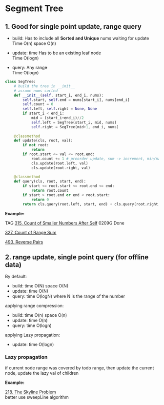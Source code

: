 # Segment Tree

## 1. Good for single point update, range query

* build: Has to include all __Sorted and Unique__ nums waiting for update\
  Time O(n) space O(n)
  
* update: time Has to be an existing leaf node \
  Time O(logn)  

* query: Any range \
  Time O(logn)   
  

```python
class SegTree:
    # build the tree in __init__
    # assume nums sorted
    def __init__(self, start_i, end_i, nums):
        self.start, self.end = nums[start_i], nums[end_i]
        self.count = 0
        self.left, self.right = None, None
        if start_i < end_i:
            mid = (start_i+end_i)//2
            self.left = SegTree(start_i, mid, nums)
            self.right = SegTree(mid+1, end_i, nums)
            
    @classmethod
    def update(cls, root, val):
        if not root:
            return
        if root.start <= val <= root.end:
            root.count += 1 # preorder update, sum -> increment, min/max needs postorder
            cls.update(root.left, val)
            cls.update(root.right, val)
            
    @classmethod
    def query(cls, root, start, end):
        if start <= root.start <= root.end <= end:
            return root.count
        if start > root.end or end < root.start:
            return 0
        return cls.query(root.left, start, end) + cls.query(root.right, start, end)     
```

__Example:__

TAG
[315. Count of Smaller Numbers After Self](https://leetcode.com/problems/count-of-smaller-numbers-after-self/)
0209G Done

[327. Count of Range Sum](https://leetcode.com/problems/count-of-range-sum/)

[493. Reverse Pairs](https://leetcode.com/problems/reverse-pairs/)


## 2. range update, single point query (for offline data)


By default:
* build: time O(N) space O(N)
* update: time O(N)
* query: time O(logN)
where N is the range of the number

applying range compression:
* build: time O(n) space O(n)
* update: time O(n)
* query: time O(logn)

applying Lazy propagation:
* update: time O(logn)

### Lazy propagation
if current node range was covered by todo range, then update the current node, update the lazy val of children

__Example:__

[218. The Skyline Problem](https://leetcode.com/problems/the-skyline-problem/)
\
better use sweepLine algorithm



